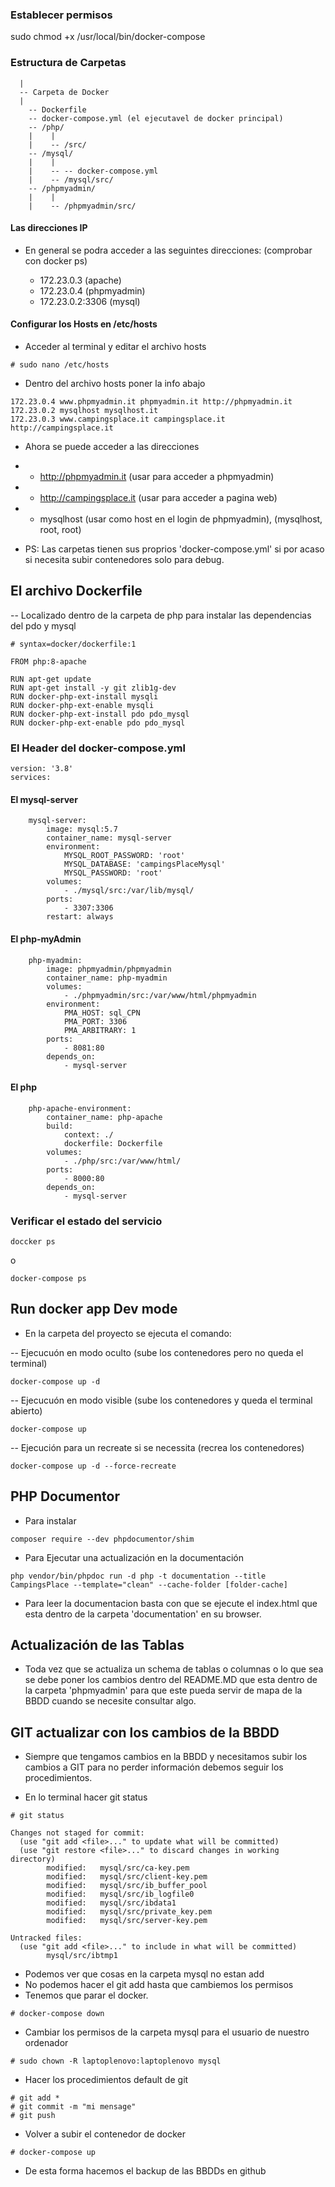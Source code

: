 ### Establecer permisos
sudo chmod +x /usr/local/bin/docker-compose

### Estructura de Carpetas

```
  |
  -- Carpeta de Docker
  |
    -- Dockerfile
    -- docker-compose.yml (el ejecutavel de docker principal)
    -- /php/
    |    |
    |    -- /src/
    -- /mysql/
    |    |
    |    -- -- docker-compose.yml
    |    -- /mysql/src/
    -- /phpmyadmin/
    |    |
    |    -- /phpmyadmin/src/
```

#### Las direcciones IP 
- En general se podra acceder a las seguintes direcciones: (comprobar con docker ps)

  - 172.23.0.3 (apache)
  - 172.23.0.4 (phpmyadmin)
  - 172.23.0.2:3306 (mysql)

#### Configurar los Hosts en /etc/hosts

- Acceder al terminal y editar el archivo hosts

```
# sudo nano /etc/hosts
```

- Dentro del archivo hosts poner la info abajo

```
172.23.0.4 www.phpmyadmin.it phpmyadmin.it http://phpmyadmin.it 
172.23.0.2 mysqlhost mysqlhost.it
172.23.0.3 www.campingsplace.it campingsplace.it http://campingsplace.it
```

- Ahora se puede acceder a las direcciones

- - http://phpmyadmin.it (usar para acceder a phpmyadmin)
- - http://campingsplace.it (usar para acceder a pagina web)
- - mysqlhost (usar como host en el login de phpmyadmin), (mysqlhost, root, root)


- PS: Las carpetas tienen sus proprios 'docker-compose.yml' si por acaso si necesita subir contenedores solo para debug.

## El archivo Dockerfile

-- Localizado dentro de la carpeta de php para instalar las dependencias del pdo y mysql

```
# syntax=docker/dockerfile:1

FROM php:8-apache

RUN apt-get update
RUN apt-get install -y git zlib1g-dev
RUN docker-php-ext-install mysqli 
RUN docker-php-ext-enable mysqli
RUN docker-php-ext-install pdo pdo_mysql 
RUN docker-php-ext-enable pdo pdo_mysql
```

### El Header del docker-compose.yml

```
version: '3.8'
services:
```

#### El mysql-server 

```
    mysql-server:
        image: mysql:5.7
        container_name: mysql-server
        environment:
            MYSQL_ROOT_PASSWORD: 'root'
            MYSQL_DATABASE: 'campingsPlaceMysql'
            MYSQL_PASSWORD: 'root'
        volumes:
            - ./mysql/src:/var/lib/mysql/
        ports:
            - 3307:3306
        restart: always
```

#### El php-myAdmin 

```
    php-myadmin:
        image: phpmyadmin/phpmyadmin
        container_name: php-myadmin
        volumes:
            - ./phpmyadmin/src:/var/www/html/phpmyadmin
        environment:
            PMA_HOST: sql_CPN
            PMA_PORT: 3306
            PMA_ARBITRARY: 1
        ports:
            - 8081:80
        depends_on: 
            - mysql-server
```

#### El php 

```
    php-apache-environment:
        container_name: php-apache
        build:
            context: ./
            dockerfile: Dockerfile
        volumes:
            - ./php/src:/var/www/html/
        ports:
            - 8000:80
        depends_on: 
            - mysql-server
```

### Verificar  el estado del servicio
```
doccker ps
```
o 
```
docker-compose ps
```

## Run docker app Dev mode

- En la carpeta del proyecto se ejecuta el comando:

-- Ejecucuón en modo oculto (sube los contenedores pero no queda el terminal)

```
docker-compose up -d
```
-- Ejecucuón en modo visible (sube los contenedores y queda el terminal abierto)

```
docker-compose up
```
-- Ejecución para un recreate si se necessita (recrea los contenedores)
```
docker-compose up -d --force-recreate
```

## PHP Documentor 

- Para instalar 

```
composer require --dev phpdocumentor/shim
```

- Para Ejecutar una actualización en la documentación

```
php vendor/bin/phpdoc run -d php -t documentation --title CampingsPlace --template="clean" --cache-folder [folder-cache]
```

- Para leer la documentacion basta con que se ejecute el index.html que esta dentro de la carpeta 'documentation' en su browser.

## Actualización de las Tablas 

- Toda vez que se actualiza un schema de tablas o columnas o lo que sea se debe poner los cambios dentro del README.MD que esta dentro de la carpeta 'phpmyadmin' para que este pueda servir de mapa de la BBDD cuando se necesite consultar algo.

## GIT actualizar con los cambios de la BBDD 

- Siempre que tengamos cambios en la BBDD y necesitamos subir los cambios a GIT para no perder información debemos seguir los procedimientos.

* En lo terminal hacer git status
```
# git status

Changes not staged for commit:
  (use "git add <file>..." to update what will be committed)
  (use "git restore <file>..." to discard changes in working directory)
        modified:   mysql/src/ca-key.pem
        modified:   mysql/src/client-key.pem
        modified:   mysql/src/ib_buffer_pool
        modified:   mysql/src/ib_logfile0
        modified:   mysql/src/ibdata1
        modified:   mysql/src/private_key.pem
        modified:   mysql/src/server-key.pem

Untracked files:
  (use "git add <file>..." to include in what will be committed)
        mysql/src/ibtmp1

```
* Podemos ver que cosas en la carpeta mysql no estan add
* No podemos hacer el git add hasta que cambiemos los permisos 
* Tenemos que parar el docker.
```
# docker-compose down
```
* Cambiar los permisos de la carpeta mysql para el usuario de nuestro ordenador
```
# sudo chown -R laptoplenovo:laptoplenovo mysql
```
* Hacer los procedimientos default de git
```
# git add *
# git commit -m "mi mensage"
# git push
```
* Volver a subir el contenedor de docker
```
# docker-compose up
```
* De esta forma hacemos el backup de las BBDDs en github
